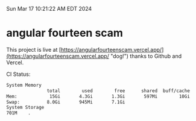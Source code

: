 Sun Mar 17 10:21:22 AM EDT 2024

# angular fourteen scam


This project is live at [https://angularfourteenscam.vercel.app/](https://angularfourteenscam.vercel.app/ "dog!") thanks to Github and Vercel.

CI Status: 

```bash
System Memory
               total        used        free      shared  buff/cache   available
Mem:            15Gi       4.3Gi       1.3Gi       597Mi        10Gi        10Gi
Swap:          8.0Gi       945Mi       7.1Gi
System Storage
701M	.
```
```bash
